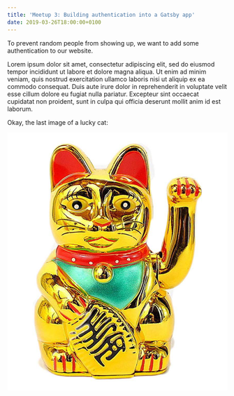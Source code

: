 ```yaml
---
title: 'Meetup 3: Building authentication into a Gatsby app'
date: 2019-03-26T18:00:00+0100
---
```


To prevent random people from showing up, we want to add some authentication to our website.

Lorem ipsum dolor sit amet, consectetur adipiscing elit, sed do eiusmod tempor incididunt ut labore et dolore magna aliqua. Ut enim ad minim veniam, quis nostrud exercitation ullamco laboris nisi ut aliquip ex ea commodo consequat. Duis aute irure dolor in reprehenderit in voluptate velit esse cillum dolore eu fugiat nulla pariatur. Excepteur sint occaecat cupidatat non proident, sunt in culpa qui officia deserunt mollit anim id est laborum.

Okay, the last image of a lucky cat:

![Lucky cat 1](../images/lucky-cat-3.jpg)
